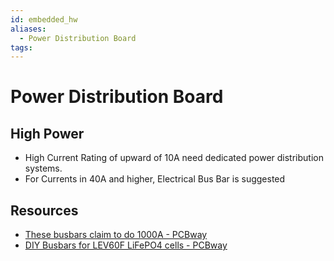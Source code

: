 ```yaml
---
id: embedded_hw
aliases:
  - Power Distribution Board
tags:
---
```


# Power Distribution Board

## High Power
- High Current Rating of upward of 10A need dedicated power distribution systems.
- For Currents in 40A and higher, Electrical Bus Bar is suggested

## Resources
- [ These busbars claim to do 1000A - PCBway ](https://youtu.be/MQnCQeRGu9E?si=9g6tvdiSV8Vj3KlA)
- [ DIY Busbars for LEV60F LiFePO4 cells - PCBway ](https://youtu.be/1vfzpJmBsBU?si=GdvmkOQFowt_MLrn)
